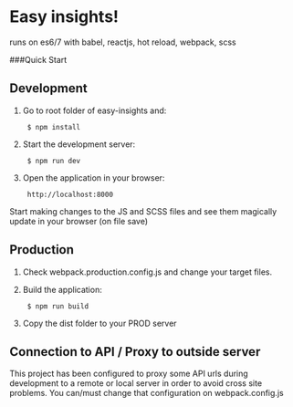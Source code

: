 # Easy insights!

runs on es6/7 with babel, reactjs, hot reload, webpack, scss

###Quick Start
## Development

1. Go to root folder of easy-insights and:

        $ npm install

3. Start the development server:

        $ npm run dev

4. Open the application in your browser:

        http://localhost:8000

Start making changes to the JS and SCSS files and see them magically update in your browser (on file save)

## Production
1. Check webpack.production.config.js and change your target files.

2. Build the application:

        $ npm run build
  
3. Copy the dist folder to your PROD server


## Connection to API / Proxy to outside server

This project has been configured to proxy some API urls during development to a remote or local server in order to avoid cross site problems. You can/must change that configuration on webpack.config.js
